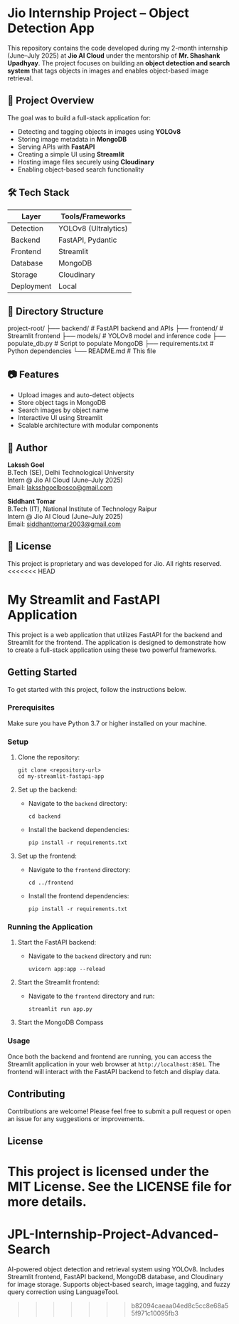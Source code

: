 # Jio Internship Project – Object Detection App

This repository contains the code developed during my 2-month internship (June–July 2025) at **Jio AI Cloud** under the mentorship of **Mr. Shashank Upadhyay**. The project focuses on building an **object detection and search system** that tags objects in images and enables object-based image retrieval.

## 🚀 Project Overview

The goal was to build a full-stack application for:

- Detecting and tagging objects in images using **YOLOv8**
- Storing image metadata in **MongoDB**
- Serving APIs with **FastAPI**
- Creating a simple UI using **Streamlit**
- Hosting image files securely using **Cloudinary**
- Enabling object-based search functionality

## 🛠️ Tech Stack

| Layer         | Tools/Frameworks             |
|--------------|------------------------------|
| Detection     | YOLOv8 (Ultralytics)         |
| Backend       | FastAPI, Pydantic            |
| Frontend      | Streamlit                    |
| Database      | MongoDB                      |
| Storage       | Cloudinary                   |
| Deployment    | Local                        |

## 📁 Directory Structure

project-root/
├── backend/ # FastAPI backend and APIs
├── frontend/ # Streamlit frontend
├── models/ # YOLOv8 model and inference code
├── populate_db.py # Script to populate MongoDB
├── requirements.txt # Python dependencies
└── README.md # This file


## 📷 Features

- Upload images and auto-detect objects
- Store object tags in MongoDB
- Search images by object name
- Interactive UI using Streamlit
- Scalable architecture with modular components


## 👤 Author

**Lakssh Goel**  
B.Tech (SE), Delhi Technological University  
Intern @ Jio AI Cloud (June–July 2025)  
Email: laksshgoelbosco@gmail.com

**Siddhant Tomar**  
B.Tech (IT), National Institute of Technology Raipur  
Intern @ Jio AI Cloud (June–July 2025)  
Email: siddhanttomar2003@gmail.com

## 📜 License

This project is proprietary and was developed for Jio. All rights reserved.<<<<<<< HEAD
# My Streamlit and FastAPI Application

This project is a web application that utilizes FastAPI for the backend and Streamlit for the frontend. The application is designed to demonstrate how to create a full-stack application using these two powerful frameworks.

## Getting Started

To get started with this project, follow the instructions below.

### Prerequisites

Make sure you have Python 3.7 or higher installed on your machine.

### Setup

1. Clone the repository:
   ```
   git clone <repository-url>
   cd my-streamlit-fastapi-app
   ```

2. Set up the backend:
   - Navigate to the `backend` directory:
     ```
     cd backend
     ```
   - Install the backend dependencies:
     ```
     pip install -r requirements.txt
     ```

3. Set up the frontend:
   - Navigate to the `frontend` directory:
     ```
     cd ../frontend
     ```
   - Install the frontend dependencies:
     ```
     pip install -r requirements.txt
     ```

### Running the Application

1. Start the FastAPI backend:
   - Navigate to the `backend` directory and run:
     ```
     uvicorn app:app --reload
     ```

2. Start the Streamlit frontend:
   - Navigate to the `frontend` directory and run:
     ```
     streamlit run app.py
     ```

3. Start the MongoDB Compass

### Usage

Once both the backend and frontend are running, you can access the Streamlit application in your web browser at `http://localhost:8501`. The frontend will interact with the FastAPI backend to fetch and display data.

## Contributing

Contributions are welcome! Please feel free to submit a pull request or open an issue for any suggestions or improvements.

## License

This project is licensed under the MIT License. See the LICENSE file for more details.
=======
# JPL-Internship-Project-Advanced-Search
AI-powered object detection and retrieval system using YOLOv8. Includes Streamlit frontend, FastAPI backend, MongoDB database, and Cloudinary for image storage. Supports object-based search, image tagging, and fuzzy query correction using LanguageTool.
>>>>>>> b82094caeaa04ed8c5cc8e68a55f971c10095fb3
